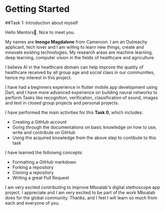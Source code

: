 # Getting Started
##Task 1: Introduction about myself

Hello Mentors👋. Nice to meet you.<br>

My names are **Inongo Magdalene** from Cameroon. I am an Outreachy applicant, tech lover and I am willing to learn new things, create and innovate existing technologies.
My research areas are machine learning, deep learning, computer vision in the
fields of healthcare and agriculture.<br>

I believe AI in the healthcare domain can help improve the quality of healthcare
received by all group age and social class in our communities, hence my interest
in this project.<br>

I have had a beginners experience in flutter mobile app development using Dart,
and I have more advanced experience on building neural networks to perform Tasks
like recognition, verification, classification of sound, images and text in closed
group projects and personal projects.<br>

I have performed the main activities for this **Task 0**, which includes:
* Creating a GitHub account
* Going through the documentations on basic knowledge on how to use, write and
contribute on GitHub
* Using the acquired knowledge from the above step to contibute to this task

I have learned the folloiwng concepts:
* Formatting a GitHub markdown
* Forking a repository
* Cloning a repository
* Writing a great Pull Request


I am very excited contributing to improve Mboalab's digital stethoscope app project.
I appreciate and I am very excited to be part of the work Mboalab does for the global community.
Thanks, and I feel I will learn so much from each and everyone of you.
